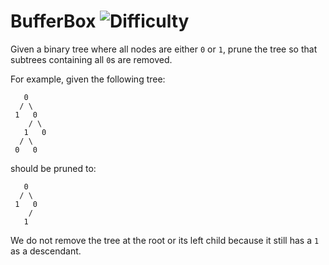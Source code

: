 # BufferBox ![Difficulty](https://img.shields.io/badge/-MEDIUM-yellow)
	
Given a binary tree where all nodes are either `0` or `1`, prune the tree so that
subtrees containing all `0`s are removed.
	
For example, given the following tree:
	
```
   0
  / \
 1   0
    / \
   1   0
  / \
 0   0
```
	
should be pruned to:
	
```
   0
  / \
 1   0
    /
   1
```
	
We do not remove the tree at the root or its left child because it still has a `1` as a descendant.
	
